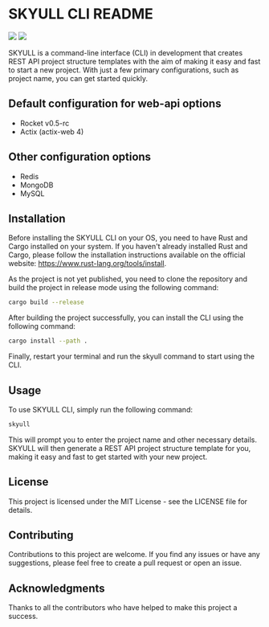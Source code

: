 # SKYULL CLI README
  <p>
    <a href="https://github.com/lnxdxtf/skyull/actions/workflows/skyull_tests_and_build.yml">
      <img  src="https://github.com/lnxdxtf/skyull/actions/workflows/skyull_tests_and_build.yml/badge.svg?branch=main"/></a>
    <a href="https://github.com/lnxdxtf/skyull/actions/workflows/skyull_docs.yml">
      <img  src="https://github.com/lnxdxtf/skyull/actions/workflows/skyull_docs.yml/badge.svg?branch=main"/>
    </a>
  </p>

SKYULL is a command-line interface (CLI) in development that creates REST API project structure templates with the aim of making it easy and fast to start a new project. With just a few primary configurations, such as project name, you can get started quickly.

## Default configuration for web-api options
- Rocket v0.5-rc
- Actix (actix-web 4)

## Other configuration options
- Redis
- MongoDB
- MySQL

## Installation

Before installing the SKYULL CLI on your OS, you need to have Rust and Cargo installed on your system. If you haven't already installed Rust and Cargo, please follow the installation instructions available on the official website: https://www.rust-lang.org/tools/install.

As the project is not yet published, you need to clone the repository and build the project in release mode using the following command:

```bash
cargo build --release
```
After building the project successfully, you can install the CLI using the following command:
```bash
cargo install --path .
```
Finally, restart your terminal and run the skyull command to start using the CLI.

## Usage
To use SKYULL CLI, simply run the following command:
```bash
skyull
```
This will prompt you to enter the project name and other necessary details. SKYULL will then generate a REST API project structure template for you, making it easy and fast to get started with your new project.

## License
This project is licensed under the MIT License - see the LICENSE file for details.

## Contributing
Contributions to this project are welcome. If you find any issues or have any suggestions, please feel free to create a pull request or open an issue.

## Acknowledgments
Thanks to all the contributors who have helped to make this project a success.
